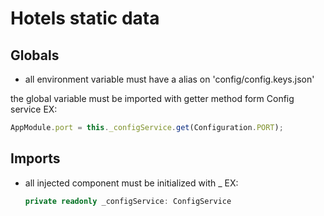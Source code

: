 # Hotels static data

## Globals

- all environment variable must have a alias on 'config/config.keys.json'

the global variable must be imported with getter method form Config service
EX:

```ts
AppModule.port = this._configService.get(Configuration.PORT);
```

## Imports

- all injected component must be initialized with \_
  EX:
  ```ts
  private readonly _configService: ConfigService
  ```
